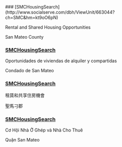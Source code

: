 <RenderIf language="en">
### [SMCHousingSearch](http://www.socialserve.com/dbh/ViewUnit/663044?ch=SMC&hm=kt9oO6pN) 

Rental and Shared Housing Opportunities

San Mateo County
</RenderIf>
<RenderIf language="es">
### [SMCHousingSearch](http://www.socialserve.com/dbh/ViewUnit/663044?ch=SMC&hm=kt9oO6pN) 

Oportunidades de viviendas de alquiler y compartidas

Condado de San Mateo
</RenderIf>
<RenderIf language="zh">
### [SMCHousingSearch](http://www.socialserve.com/dbh/ViewUnit/663044?ch=SMC&hm=kt9oO6pN) 

租賃和共享住房機會

聖馬刁郡
</RenderIf>
<RenderIf language="vi">
### [SMCHousingSearch](http://www.socialserve.com/dbh/ViewUnit/663044?ch=SMC&hm=kt9oO6pN) 

Cơ Hội Nhà Ở Ghép và Nhà Cho Thuê

Quận San Mateo
</RenderIf>
